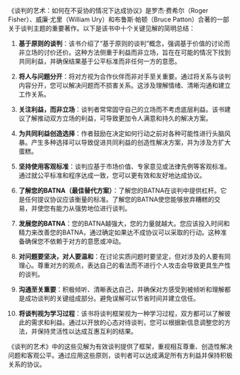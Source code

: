 《谈判的艺术：如何在不妥协的情况下达成协议》是罗杰·费希尔（Roger Fisher）、威廉·尤里（William Ury）和布鲁斯·帕顿（Bruce Patton）合著的一部关于谈判主题的重要著作。以下是该书中十个关键见解的简明总结：

1. **基于原则的谈判**：该书介绍了“基于原则的谈判”概念，强调基于价值的讨论而非立场的讨价还价。这种方法侧重于利益而非立场，旨在在可能的情况下找到共同利益，并确保结果基于公平标准而非任何一方的意愿。

2. **将人与问题分开**：将对方视为合作伙伴而非对手至关重要。通过将关系与谈判内容分开，您可以解决问题而不损害关系。这涉及理解情绪、清晰沟通和建立工作关系。

3. **关注利益，而非立场**：谈判者常常固守自己的立场而不考虑底层利益。该书建议了解推动双方立场的利益，可导致更加令人满意和持久的解决方案。

4. **为共同利益创造选择**：作者鼓励在决定如何行动之前对各种可能性进行头脑风暴。产生多种选择可以导致促进共同利益的创造性解决方案，并为涉及方扩大蛋糕。

5. **坚持使用客观标准**：谈判应基于市场价值、专家意见或法律先例等客观标准。通过就公平标准和程序达成一致，您可以更有效和友好地达成协议。

6. **了解您的BATNA（最佳替代方案）**：了解您的BATNA在谈判中提供杠杆。它是任何提议协议应该衡量的标准。了解您的BATNA使您能够放弃糟糕的交易，并使您有能力从强势地位进行谈判。

7. **发展您的BATNA**：您的BATNA越强大，您的力量就越大。您应该投入时间和精力来改善您的BATNA，通过确定如果达不成协议可以采取的行动。这种准备确保您不依赖于对方的意愿或冲动。

8. **对问题要坚决，对人要温和**：在讨论实质问题时要坚定，但对涉及的人要有同理心。尊重对方的观点，表达自己的看法而不进行个人攻击会导致更具生产性的谈判。

9. **沟通至关重要**：积极倾听、清晰表达自己，并确保对方感受到被倾听和理解都是成功谈判的关键组成部分。避免误解可以节省时间并建立信任。

10. **将谈判视为学习过程**：该书将谈判框架视为一种学习过程，双方都可以了解彼此的需求和利益。通过以开放的心态对待谈判，您可以根据新信息调整您的方法，并保持灵活性以达成互惠互利的结果。

《谈判的艺术》中的这些见解为有效谈判提供了框架，重视相互尊重、创造性解决问题和客观公平。通过应用这些原则，谈判者可以达成满足所有方利益并保持积极关系的协议。